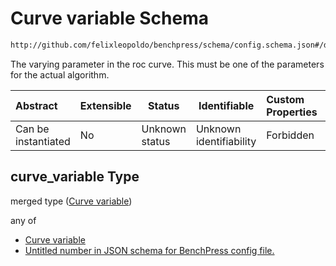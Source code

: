 # Curve variable Schema

```txt
http://github.com/felixleopoldo/benchpress/schema/config.schema.json#/definitions/roc_item/properties/curve_variable
```

The varying parameter in the roc curve. This must be one of the parameters for the actual algorithm.


| Abstract            | Extensible | Status         | Identifiable            | Custom Properties | Additional Properties | Access Restrictions | Defined In                                                                  |
| :------------------ | ---------- | -------------- | ----------------------- | :---------------- | --------------------- | ------------------- | --------------------------------------------------------------------------- |
| Can be instantiated | No         | Unknown status | Unknown identifiability | Forbidden         | Allowed               | none                | [config.schema.json\*](../../out/config.schema.json "open original schema") |

## curve_variable Type

merged type ([Curve variable](config-definitions-roc-item-properties-curve-variable.md))

any of

-   [Curve variable](config-definitions-roc-item-properties-curve-variable-anyof-curve-variable.md "check type definition")
-   [Untitled number in JSON schema for BenchPress config file.](config-definitions-roc-item-properties-curve-variable-anyof-1.md "check type definition")
